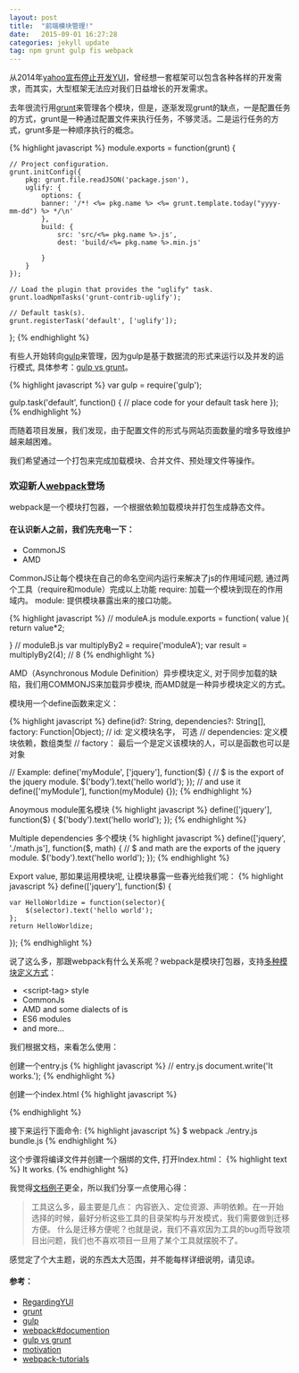 ```yaml
---
layout: post
title:  "前端模块管理!"
date:   2015-09-01 16:27:28
categories: jekyll update
tag: npm grunt gulp fis webpack
---
```


从2014年[yahoo宣布停止开发YUI][RegardingYUI]，曾经想一套框架可以包含各种各样的开发需求，而其实，大型框架无法应对我们日益增长的开发需求。

去年很流行用[grunt][grunt]来管理各个模块，但是，逐渐发现grunt的缺点，一是配置任务的方式，grunt是一种通过配置文件来执行任务，不够灵活。二是运行任务的方式，grunt多是一种顺序执行的概念。

{% highlight javascript %}
module.exports = function(grunt) {

    // Project configuration.
    grunt.initConfig({
        pkg: grunt.file.readJSON('package.json'),
        uglify: {
            options: {
            banner: '/*! <%= pkg.name %> <%= grunt.template.today("yyyy-mm-dd") %> */\n'
            },
            build: {
                src: 'src/<%= pkg.name %>.js',
                dest: 'build/<%= pkg.name %>.min.js'

            }
        }
    });

    // Load the plugin that provides the "uglify" task.
    grunt.loadNpmTasks('grunt-contrib-uglify');

    // Default task(s).
    grunt.registerTask('default', ['uglify']);
};
{% endhighlight %}

有些人开始转向[gulp][gulp]来管理，因为gulp是基于数据流的形式来运行以及并发的运行模式, 具体参考：[gulp vs grunt][gulp vs grunt]。

{% highlight javascript %}
var gulp = require('gulp');

gulp.task('default', function() {
  // place code for your default task here
});
{% endhighlight %}

而随着项目发展，我们发现，由于配置文件的形式与网站页面数量的增多导致维护越来越困难。

我们希望通过一个打包来完成加载模块、合并文件、预处理文件等操作。


### 欢迎新人[webpack][webpack#documention]登场

webpack是一个模块打包器，一个根据依赖加载模块并打包生成静态文件。

#### 在认识新人之前，我们先充电一下：

* CommonJS
* AMD


CommonJS让每个模块在自己的命名空间内运行来解决了js的作用域问题, 通过两个工具（require和module）完成以上功能
require: 加载一个模块到现在的作用域内。
module: 提供模块暴露出来的接口功能。

{% highlight javascript %}
// moduleA.js
module.exports = function( value  ){
    return value*2;

}
// moduleB.js
var multiplyBy2 = require('moduleA');
var result = multiplyBy2(4);
// 8
{% endhighlight %}

AMD（Asynchronous Module Definition）异步模块定义, 对于同步加载的缺陷，我们用COMMONJS来加载异步模块, 而AMD就是一种异步模块定义的方式。

模块用一个define函数来定义：

{% highlight javascript %}
define(id?: String, dependencies?: String[], factory: Function|Object);
// id: 定义模块名字， 可选
// dependencies: 定义模块依赖，数组类型
// factory： 最后一个是定义该模块的人，可以是函数也可以是对象

// Example: 
define('myModule', ['jquery'], function($) {
     // $ is the export of the jquery module.
     $('body').text('hello world');
});
// and use it
define(['myModule'], function(myModule) {});
{% endhighlight %}

Anoymous module匿名模块
{% highlight javascript %}
define(['jquery'], function($) {
    $('body').text('hello world');
});
{% endhighlight %}

Multiple dependencies 多个模块
{% highlight javascript %}
define(['jquery', './math.js'], function($, math) {
    // $ and math are the exports of the jquery module.
    $('body').text('hello world');
});
{% endhighlight %}


Export value, 那如果运用模块呢, 让模块暴露一些春光给我们呢：
{% highlight javascript %}
define(['jquery'], function($) {

    var HelloWorldize = function(selector){
        $(selector).text('hello world');
    };
    return HelloWorldize;

});
{% endhighlight %}


说了这么多，那跟webpack有什么关系呢？webpack是模块打包器，支持[多种模块定义方式][motivation]：

* &lt;script-tag&gt; style
* CommonJs
* AMD and some dialects of is
* ES6 modules
* and more...


我们根据文档，来看怎么使用：

创建一个entry.js
{% highlight javascript %}
// entry.js
document.write('It works.');
{% endhighlight %}

创建一个index.html
{% highlight javascript %}
<html>
    <head>
        <meta charset="utf-8">
    </head>
    <body>
        <script type="text/javascript" src="bundle.js" charset="utf-8"></script>
    </body>
</html>
{% endhighlight %}

接下来运行下面命令:
{% highlight javascript %}
$ webpack ./entry.js bundle.js
{% endhighlight %}

这个步骤将编译文件并创建一个捆绑的文件, 打开Index.html：
{% highlight text %}
It works.
{% endhighlight %}

我觉得[文档例子][webpack-tutorials]更全，所以我们分享一点使用心得：

> 工具这么多，最主要是几点： 内容嵌入、定位资源、声明依赖。在一开始选择的时候，最好分析这些工具的目录架构与开发模式，我们需要做到迁移方便。
> 什么是迁移方便呢？也就是说，我们不喜欢因为工具的bug而导致项目出问题，我们也不喜欢项目一旦用了某个工具就摆脱不了。

感觉定了个大主题，说的东西太大范围，并不能每样详细说明，请见谅。


#### 参考：

* [RegardingYUI][RegardingYUI]
* [grunt][grunt]
* [gulp][gulp]
* [webpack#documention][webpack#documention]
* [gulp vs grunt][gulp vs grunt]
* [motivation][motivation]
* [webpack-tutorials][webpack-tutorials]

[RegardingYUI]: http://yahooeng.tumblr.com/post/96098168666/important-announcement-regarding-yui
[grunt]: http://gruntjs.com/
[gulp]: http://gulpjs.com/
[webpack#documention]: https://webpack.github.io
[gulp vs grunt]: http://sixrevisions.com/web-development/grunt-vs-gulp/
[motivation]: http://webpack.github.io/docs/motivation.html
[webpack-tutorials]: http://webpack.github.io/docs/tutorials/getting-started/

